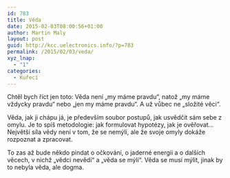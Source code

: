 ```yaml
---
id: 783
title: Věda
date: 2015-02-03T08:00:56+01:00
author: Martin Maly
layout: post
guid: http://kcc.uelectronics.info/?p=783
permalink: /2015/02/03/veda/
xyz_lnap:
  - "1"
categories:
  - Kuřecí
---
```

Chtěl bych říct jen toto: Věda není &#8222;my máme pravdu&#8220;, natož &#8222;my máme vždycky pravdu&#8220; nebo &#8222;jen my máme pravdu&#8220;. A už vůbec ne &#8222;složité věci&#8220;.

Věda, jak ji chápu já, je především soubor postupů, jak usvědčit sám sebe z omylu. Je to spíš metodologie: jak formulovat hypotézy, jak je ověřovat&#8230; Největší síla vědy není v tom, že se nemýlí, ale že svoje omyly dokáže rozpoznat a zpracovat.

To zas až bude někdo pindat o očkování, o jaderné energii a o dalších věcech, v nichž &#8222;vědci nevědí&#8220; a &#8222;věda se mýlí&#8220;. Věda se musí mýlit, jinak by to nebyla věda, ale dogma.